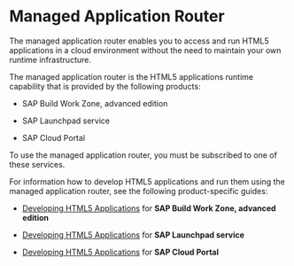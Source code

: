 <!-- loio589a2395df2d481393acb1ba2f17eeef -->

# Managed Application Router

The managed application router enables you to access and run HTML5 applications in a cloud environment without the need to maintain your own runtime infrastructure.

The managed application router is the HTML5 applications runtime capability that is provided by the following products:

-   SAP Build Work Zone, advanced edition

-   SAP Launchpad service

-   SAP Cloud Portal


To use the managed application router, you must be subscribed to one of these services.

For information how to develop HTML5 applications and run them using the managed application router, see the following product-specific guides:

-   [Developing HTML5 Applications](https://help.sap.com/docs/HTML5_APPLICATIONS/9a1ee2f87b63473ca9fcca77158b56a5/c1b9d6facfc942e3bca664ae06387e9b.html) for **SAP Build Work Zone, advanced edition**

-   [Developing HTML5 Applications](https://help.sap.com/docs/Launchpad_Service/8c8e1958338140699bd4811b37b82ece/c1b9d6facfc942e3bca664ae06387e9b.html) for **SAP Launchpad service** 

-   [Developing HTML5 Applications](https://help.sap.com/docs/Portal_Service/ad4b9f0b14b0458cad9bd27bf435637d/c1b9d6facfc942e3bca664ae06387e9b.html) for **SAP Cloud Portal**


